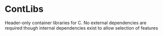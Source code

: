 # ContLibs
Header-only container libraries for C. No external dependencies are required though internal dependencies exist to allow selection of features
